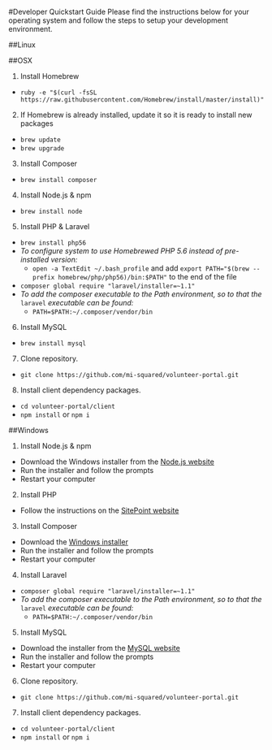 #Developer Quickstart Guide
Please find the instructions below for your operating system and follow the steps to setup your development environment.

##Linux

##OSX
1. Install Homebrew
  * `ruby -e "$(curl -fsSL https://raw.githubusercontent.com/Homebrew/install/master/install)"`
2. If Homebrew is already installed, update it so it is ready to install new packages
  * `brew update`
  * `brew upgrade`
3. Install Composer
  * `brew install composer`
4. Install Node.js & npm
  * `brew install node`
5. Install PHP & Laravel
  * `brew install php56`
  * *To configure system to use Homebrewed PHP 5.6 instead of pre-installed version:*
    * `open -a TextEdit ~/.bash_profile` and add `export PATH="$(brew --prefix homebrew/php/php56)/bin:$PATH"` to the end of the file
  * `composer global require "laravel/installer=~1.1"`
  * *To add the composer executable to the Path environment, so to that the* `laravel` *executable can be found:*
    * `PATH=$PATH:~/.composer/vendor/bin`
6. Install MySQL
  * `brew install mysql`
7. Clone repository.
  * `git clone https://github.com/mi-squared/volunteer-portal.git`
8. Install client dependency packages.
  * `cd volunteer-portal/client`
  * `npm install` or `npm i`

##Windows
1. Install Node.js & npm
  * Download the Windows installer from the [Node.js website](https://nodejs.org/en/download/)
  * Run the installer and follow the prompts
  * Restart your computer
2. Install PHP
  * Follow the instructions on the [SitePoint website](http://www.sitepoint.com/how-to-install-php-on-windows/)
3. Install Composer
  * Download the [Windows installer](https://getcomposer.org/Composer-Setup.exe)
  * Run the installer and follow the prompts
  * Restart your computer
4. Install Laravel
  * `composer global require "laravel/installer=~1.1"`
  * *To add the composer executable to the Path environment, so to that the* `laravel` *executable can be found:*
    * `PATH=$PATH:~/.composer/vendor/bin`
5. Install MySQL
  * Download the installer from the [MySQL website](http://dev.mysql.com/downloads/installer/)
  * Run the installer and follow the prompts
  * Restart your computer
6. Clone repository.
  * `git clone https://github.com/mi-squared/volunteer-portal.git`
7. Install client dependency packages.
  * `cd volunteer-portal/client`
  * `npm install` or `npm i`
